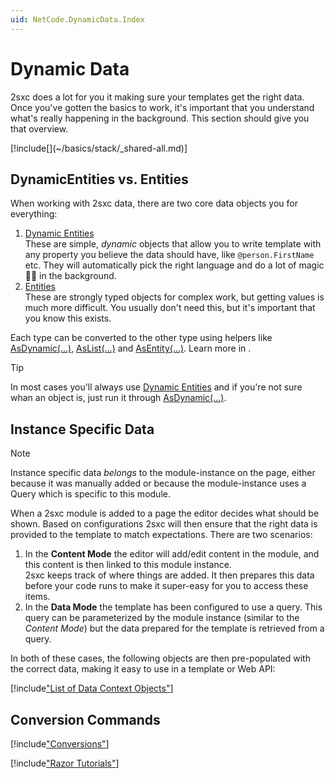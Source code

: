 ```yaml
---
uid: NetCode.DynamicData.Index
---
```


# Dynamic Data

2sxc does a lot for you it making sure your templates get the right data. 
Once you've gotten the basics to work, it's important that you understand what's really happening in the background. 
This section should give you that overview. 

<div class="context-box-process" width="100%">
  [!include[](~/basics/stack/_shared-all.md)]
  <style>.context-box-process .process-cs { visibility: visible; } </style>
</div>

## DynamicEntities vs. Entities

When working with 2sxc data, there are two core data objects you for everything:

1. [Dynamic Entities](xref:NetCode.DynamicData.DynamicEntity)  
    These are simple, _dynamic_ objects that allow you to write template with any property you believe the data should have, like `@person.FirstName` etc. They will automatically pick the right language and do a lot of magic 🧙‍♂️ in the background. 
1. [Entities](xref:NetCode.DynamicData.Entity)  
    These are strongly typed objects for complex work, but getting values is much more difficult. You usually don't need this, but it's important that you know this exists. 

Each type can be converted to the other type using helpers like [AsDynamic(...)](xref:NetCode.DynamicCode.AsDynamic), [AsList(...)](xref:NetCode.DynamicCode.AsList) and [AsEntity(...)](xref:NetCode.DynamicCode.AsEntity). 
Learn more in [](xref:NetCode.DynamicData.EntityVsDynamicEntity).

> [!TIP]
> In most cases you'll always use [Dynamic Entities](xref:NetCode.DynamicData.DynamicEntity) and if you're not sure whan an object is, just run it through [AsDynamic(...)](xref:NetCode.DynamicCode.AsDynamic).



## Instance Specific Data

> [!NOTE]
> Instance specific data _belongs_ to the module-instance on the page, either because it was manually added or because the module-instance uses a Query which is specific to this module. 

When a 2sxc module is added to a page the editor decides what should be shown. Based on configurations 2sxc will then ensure that the right data is provided to the template to match expectations. There are two scenarios:

1. In the **Content Mode** the editor will add/edit content in the module, and this content is then linked to this module instance.  
2sxc keeps track of where things are added. It then prepares this data before your code runs to make it super-easy for you to access these items. 
1. In the **Data Mode** the template has been configured to use a query. This query can be parameterized by the module instance (similar to the _Content Mode_) but the data prepared for the template is retrieved from a query. 

In both of these cases, the following objects are then pre-populated with the correct data, making it easy to use in a template or Web API:

[!include["List of Data Context Objects"](../dynamic-code/_include-instance-data.md)]



## Conversion Commands

[!include["Conversions"](../dynamic-code/_include-conversions.md)]

[!include["Razor Tutorials"](../../shared/tutorials/razor.md)]